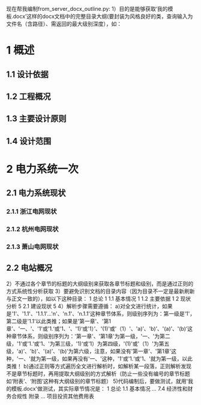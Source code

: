 现在帮我编制from_server_docx_outline.py:
1）目的是能够获取‘我的模板.docx’这样的docx文档中的完整目录大纲(要封装为风格良好的类，查询输入为文件名（含路径）、需返回的最大级别深度），如：
# 1 概述
## 1.1 设计依据
## 1.2 工程概况
## 1.3 主要设计原则
## 1.4 设计范围
# 2 电力系统一次
## 2.1 电力系统现状
### 2.1.1 浙江电网现状
### 2.1.2 杭州电网现状
### 2.1.3 萧山电网现状
## 2.2 电站概况
2）不通过各个章节的标题的大纲级别来获取各章节标题和级别，而是通过正则的方式系统性分析获取
3）要避免识别文档的目录内容（因为目录不一定是最新刷新与正文一致的），如以下这种目录：
1 总论	1
1.1 基本情况	1
1.2 主要依据	1
2 现状分析	5
2.1 建设现状	5
4）解析步骤需要遵循：
a)对全文进行统计，如果是'1'、'1.1'、'1.1.1'...'n'、'n.1'、'n.1.1'这种章节体系，则级别序列为：第一级是'1'，第二级是'1.1'以此类推；如果是'第一章'、'第1章'、'一、'、'1'或'1.‘或'1、'、'1)‘或'1）’、'(1)'或'（1）'、'a)’、'b)’、'(a)’、'(b)’这种章节体系，则级别序列为：'第一章'、'第1章'为第一级，'一、'为第二级，'1'或'1.‘或'1、'为第三级，'1)‘或'1）为第四级，'(1)'或'（1）'为第五级，'a)’、'b)’、'(a)’、'(b)’为第六级，注意，如果没有'第一章'、'第1章'这种，'一、'就为第一级，如果再没有'一、'这种，'1'或'1.‘或'1、'就为第一级，以此类推！
b)通过正则等方式遍历全文进行解析时，如解析某一段落，正则解析发现不是章节标题时，再用提取大纲级别的方式解析（防止一些没有编号的章节标题如‘附表’、‘附图’这种有大纲级别的章节标题）
5)代码编制后，要做测试，就用'我的模板.docx'做测试，其实际章节情况是：
1 总论
1.1 基本情况
...
7.4 经济性和财务合规性
附录
...
项目投资其他费用表